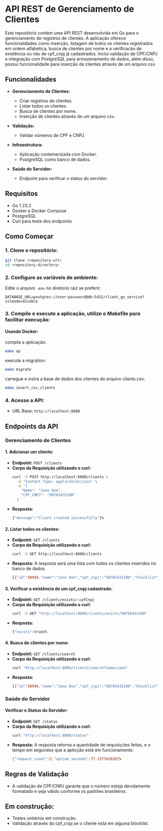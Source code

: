 # API REST de Gerenciamento de Clientes

Este repositório contém uma API REST desenvolvida em Go para o gerenciamento de registros de clientes. A aplicação oferece funcionalidades como inserção, listagem de todos os clientes registrados em ordem alfabética, busca de clientes por nome e a verificacão de existência ou não de cpf_cnpj já cadastrados. Inclui validação de CPF/CNPJ e integração com PostgreSQL para armazenamento de dados, além disso, possui funcionalidade para inserção de clientes através de um arquivo csv.

## Funcionalidades

- **Gerenciamento de Clientes:**
  - Criar registros de clientes.
  - Listar todos os clientes.
  - Busca de clientes por nome.
  - Inserção de clientes através de um arquivo csv.

- **Validação:**
  - Validar números de CPF e CNPJ.

- **Infraestrutura:**
  - Aplicação conteinerizada com Docker.
  - PostgreSQL como banco de dados.

- **Saúde do Servidor:**
  - Endpoint para verificar o status do servidor.

## Requisitos

- Go 1.23.2
- Docker e Docker Compose
- PostgreSQL
- Curl para teste dos endpoints

## Como Começar

### 1. Clone o repositório:
```bash
git clone <repository-url>
cd <repository-directory>
```

### 2. Configure as variáveis de ambiente:

Edite o arquivo `.env` no diretório raiz se preferir:
```env
DATABASE_URL=postgres://user:password@db:5432/client_go_service?sslmode=disable
```

### 3. Compile e execute a aplicação, utilize o Makefile para facilitar execução:

#### Usando Docker:
compile a aplicação:
```bash
make up
```
execute a migration:
```bash
make migrate
```
carregue e insira a base de dados dos clientes do arquivo clients.csv:
```bash
make insert_csv_clients
```

### 4. Acesse a API:

- URL Base: `http://localhost:8080`

## Endpoints da API

### Gerenciamento de Clientes

#### 1. Adicionar um cliente:
- **Endpoint:** `POST /clients`
- **Corpo da Requisição utilizando o curl:**
  ```bash
  curl -X POST http://localhost:8080/clients \
    -H "Content-Type: application/json" \
    -d '{
      "Name": "Jane Doe",
      "CPF_CNPJ": "98765432100"
    }'
  ```
- **Resposta:**
  ```bash
  {"message":"Client created successfully"}%
  ```

#### 2. Listar todos os clientes:
- **Endpoint:** `GET /clients`
- **Corpo da Requisição utilizando o curl:**
  ```bash
  curl -X GET http://localhost:8080/clients
  ```
- **Resposta:**
  A resposta será uma lista com todos os clientes inseridos no banco de dados.
  ```bash
  [{"id":50994,"name":"Jane Doe","cpf_cnpj":"98765432100","blocklist":false}]%
  ```

#### 3. Verificar a existência de um cpf_cnpj cadastrado:
- **Endpoint:** `GET /clients/exists/:cpfCnpj`
- **Corpo da Requisição utilizando o curl:**
  ```bash
  curl -X GET "http://localhost:8080/clients/exists/98765432100"
  ```
- **Resposta:**
  ```bash
  {"exists":true}%
  ```

#### 4. Busca de clientes por nome:
- **Endpoint:** `GET /clients/search`
- **Corpo da Requisição utilizando o curl:**
  ```bash
  curl "http://localhost:8080/clients/search?name=jane"
  ```
- **Resposta:**
  ```bash
  [{"id":50994,"name":"Jane Doe","cpf_cnpj":"98765432100","blocklist":false}]%
  ```

### Saúde do Servidor

#### Verificar o Status do Servidor:
- **Endpoint:** `GET /status`
- **Corpo da Requisição utilizando o curl:**
  ```bash
  curl "http://localhost:8080/status"
  ```
- **Resposta:**
  A resposta retorna a quantidade de requisições feitas, e o tempo em segundos que a aplicção está em funcionamento:
  ```bash
  {"request_count":3,"uptime_seconds":77.157762828}%
  ```

## Regras de Validação

- A validação de CPF/CNPJ garante que o número esteja devidamente formatado e seja válido conforme os padrões brasileiros.

## Em construção:

- Testes unitários em construção.
- Validação através do cpf_cnpj se o cliente está em alguma blocklist.
